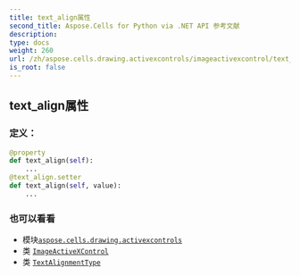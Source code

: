 ```yaml
---
title: text_align属性
second_title: Aspose.Cells for Python via .NET API 参考文献
description:
type: docs
weight: 260
url: /zh/aspose.cells.drawing.activexcontrols/imageactivexcontrol/text_align/
is_root: false
---
```

## text_align属性
### 定义：
```python
@property
def text_align(self):
    ...
@text_align.setter
def text_align(self, value):
    ...
```

### 也可以看看
* 模块[`aspose.cells.drawing.activexcontrols`](../../)
* 类 [`ImageActiveXControl`](/cells/python-net/zh/aspose.cells.drawing.activexcontrols/imageactivexcontrol)
* 类 [`TextAlignmentType`](/cells/python-net/zh/aspose.cells/textalignmenttype)
